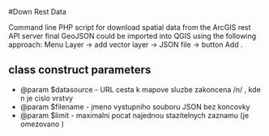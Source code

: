 #Down Rest Data

Command line PHP script for download spatial data from the ArcGIS rest API server
final GeoJSON could be imported into QGIS using the following approach: Menu Layer -> add vector layer -> JSON  file -> button Add  .

## class construct parameters
 *  @param $datasource  - URL cesta k mapove sluzbe zakoncena /n/ , kde n je cislo vrstvy
 *  @param $filename - jmeno vystupniho souboru JSON bez koncovky
 *  @param $limit - maximalni pocat najednou stazitelnych zaznamu (je omezovano )